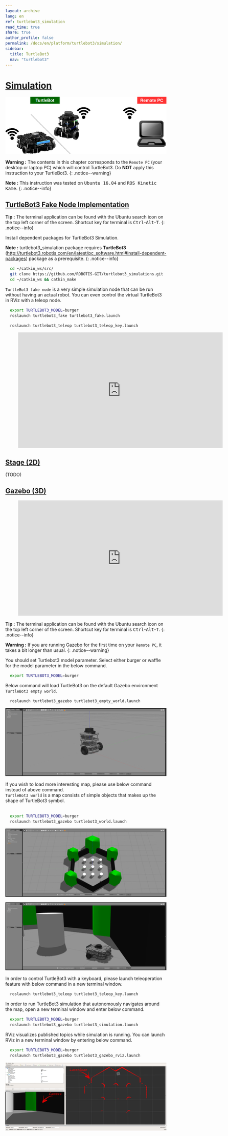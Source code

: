 ```yaml
---
layout: archive
lang: en
ref: turtlebot3_simulation
read_time: true
share: true
author_profile: false
permalink: /docs/en/platform/turtlebot3/simulation/
sidebar:
  title: TurtleBot3
  nav: "turtlebot3"
---
```


<div style="counter-reset: h1 11"></div>

# [Simulation](#simulation)

![](/assets/images/platform/turtlebot3/software/remote_pc_and_turtlebot.png)

**Warning :** The contents in this chapter corresponds to the `Remote PC` (your desktop or laptop PC) which will control TurtleBot3. Do **NOT** apply this instruction to your TurtleBot3.
{: .notice--warning}

**Note :** This instruction was tested on <kbd>Ubuntu 16.04</kbd> and <kbd>ROS Kinetic Kame</kbd>.
{: .notice--info}

## [TurtleBot3 Fake Node Implementation](#turtlebot3-fake-node-implementation)

**Tip :** The terminal application can be found with the Ubuntu search icon on the top left corner of the screen. Shortcut key for terminal is <kbd>Ctrl</kbd>-<kbd>Alt</kbd>-<kbd>T</kbd>.
{: .notice--info}

Install dependent packages for TurtleBot3 Simulation.

**Note :** turtlebot3_simulation package requires **TurtleBot3** (http://turtlebot3.robotis.com/en/latest/pc_software.html#install-dependent-packages) package as a prerequisite.
{: .notice--info}

``` bash
  cd ~/catkin_ws/src/
  git clone https://github.com/ROBOTIS-GIT/turtlebot3_simulations.git
  cd ~/catkin_ws && catkin_make
```

`TurtleBot3 fake node` is a very simple simulation node that can be run without having an actual robot. You can even control the virtual TurtleBot3 in RViz with a teleop node.

``` bash
  export TURTLEBOT3_MODEL=burger
  roslaunch turtlebot3_fake turtlebot3_fake.launch
```

``` bash
  roslaunch turtlebot3_teleop turtlebot3_teleop_key.launch
```

<figure class="video_container">
  <iframe width="640" height="360" src="https://www.youtube.com/embed/iHXZSLBJHMg" frameborder="0" allowfullscreen></iframe>
</figure>

## [Stage (2D)](#stage-2d)

(TODO)

## [Gazebo (3D)](#gazebo-3d)

<figure class="video_container">
  <iframe width="640" height="360" src="https://www.youtube.com/embed/xXM5r_SVkWM" frameborder="0" allowfullscreen></iframe>
</figure>

**Tip :** The terminal application can be found with the Ubuntu search icon on the top left corner of the screen. Shortcut key for terminal is <kbd>Ctrl</kbd>-<kbd>Alt</kbd>-<kbd>T</kbd>.
{: .notice--info}

**Warning :** If you are running Gazebo for the first time on your `Remote PC`, it takes a bit longer than usual.
{: .notice--warning}

You should set Turtlebot3 model parameter. Select either burger or waffle for the model parameter in the below command.

``` bash
  export TURTLEBOT3_MODEL=burger
```

Below command will load TurtleBot3 on the default Gazebo environment `TurtleBot3 empty world`.

``` bash
  roslaunch turtlebot3_gazebo turtlebot3_empty_world.launch
```

![](/assets/images/platform/turtlebot3/simulation/turtlebot3_empty_world.png)

If you wish to load more interesting map, please use below command instead of above command.  
`TurtleBot3 world` is a map consists of simple objects that makes up the shape of TurtleBot3 symbol.  
  
``` bash
  export TURTLEBOT3_MODEL=burger
  roslaunch turtlebot3_gazebo turtlebot3_world.launch
```

![](/assets/images/platform/turtlebot3/simulation/turtlebot3_world_bugger.png)

![](/assets/images/platform/turtlebot3/simulation/turtlebot3_world_waffle.png)

In order to control TurtleBot3 with a keyboard, please launch teleoperation feature with below command in a new terminal window.

``` bash
  roslaunch turtlebot3_teleop turtlebot3_teleop_key.launch
```

In order to run TurtleBot3 simulation that autonomously navigates around the map, open a new terminal window and enter below command.

``` bash
  export TURTLEBOT3_MODEL=burger
  roslaunch turtlebot3_gazebo turtlebot3_simulation.launch
```

RViz visualizes published topics while simulation is running. You can launch RViz in a new terminal window by entering below command.

``` bash
  export TURTLEBOT3_MODEL=burger
  roslaunch turtlebot3_gazebo turtlebot3_gazebo_rviz.launch
```

![](/assets/images/platform/turtlebot3/simulation/turtlebot3_gazebo_rviz.png)
